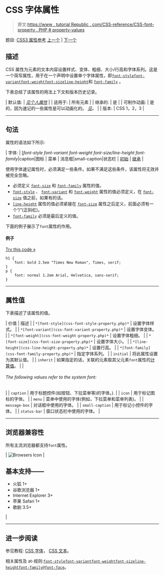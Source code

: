 # CSS 字体属性

> 原文:[https://www . tutorial Republic . com/CSS-reference/CSS-font-property . PHP # property-values](https://www.tutorialrepublic.com/css-reference/css-font-property.php#property-values)

题目: [CSS3 属性参考](css3-properties.php) [上一个](css-float-property.php) | [下一个](css-font-family-property.php)

## 描述

CSS 属性为元素的文本内容设置样式、变体、粗细、大小/行高和字体系列。这是一个简写属性，用于在一个声明中设置单个字体属性，即[`font-style`](css-font-style-property.php)[`font-variant`](css-font-variant-property.php)[`font-weight`](css-font-weight-property.php)[`font-size`](css-font-size-property.php)[`line-height`](css-line-height-property.php)和 [`font-family`](css-font-family-property.php) 。

下表总结了该属性的用法上下文和版本历史记录。

| 默认值: | *[见个人属性](#property-values)* |
| 适用于: | 所有元素 |
| 继承的: | 是 |
| 可制作动画: | 是的，因为速记的一些属性是可以动画化的。 [*见*](css-animatable-properties.php)*。* |
| 版本: | CSS 1，2，3 |

* * *

## 句法

属性的语法如下所示:

| 字体: | [*font-style font-variant font-weight font-size/line-height font-family*&#124;caption&#124;图标 &#124; 菜单 &#124; 消息框&#124;small-caption&#124;状态栏 &#124; [初始](../definitions.php#initial) &#124; [继承](../definitions.php#inherit) |

使用字体速记属性时，必须满足一些条件。如果不满足这些条件，该属性将无效并被完全忽略。

*   必须定义 [`font-size`](css-font-size-property.php) 和 [`font-family`](css-font-family-property.php) 属性的值。
*   [`font-style`](css-font-style-property.php) 、 [`font-variant`](css-font-variant-property.php) 和 [`font-weight`](css-font-weight-property.php) 属性的值必须定义，在 [`font-size`](css-font-size-property.php) 值之前，如果有的话。
*   [`line-height`](css-line-height-property.php) 属性的值必须紧接在 [`font-size`](css-font-size-property.php) 属性之后定义，前面必须有一个“/”(正斜杠)。
*   [`font-family`](css-font-family-property.php) 必须是最后定义的值。

下面的例子展示了`font`属性的作用。

#### 例子

[Try this code »](../codelab.php?topic=css&file=font-property "Try this code using online Editor")

```
h1 {
    font: bold 2.5em "Times New Roman", Times, serif;
}
p {
    font: normal 1.2em Arial, Helvetica, sans-serif;
}
```

* * *

## 属性值

下表描述了该属性的值。

| 价值 | 描述 |
| `*[font-style](css-font-style-property.php)*` | 设置字体样式。 |
| `*[font-variant](css-font-variant-property.php)*` | 设置字体变体。 |
| `*[font-weight](css-font-weight-property.php)*` | 设置字体粗细。 |
| `*[font-size](css-font-size-property.php)*` | 设置字体大小。 |
| `*[line-height](css-line-height-property.php)*` | 设置行高。 |
| `*[font-family](css-font-family-property.php)*` | 指定字体系列。 |
| `initial` | 将此属性设置为其默认值。 |
| `inherit` | 如果指定的话，关联的元素取其父元素`font`属性的[计算值](../definitions.php#computed-value)。 |
| 

###### The following values refer to the system font:

 |
| `caption` | 用于标题控件(如按钮、下拉菜单等)的字体。). |
| `icon` | 用于标记图标的字体。 |
| `menu` | 菜单中使用的字体(例如，下拉菜单和菜单列表)。 |
| `message-box` | 对话框中使用的字体。 |
| `small-caption` | 用于标记小控件的字体。 |
| `status-bar` | 窗口状态栏中使用的字体。 |

* * *

## 浏览器兼容性

所有主流浏览器都支持`font`属性。

| ![Browsers Icon](../Images/e9331123c77668c1832e541c2fca1002.png) | 

## 基本支持——

*   火狐 1+
*   谷歌浏览器 1+
*   Internet Explorer 3+
*   苹果 Safari 1+
*   歌剧 3.5+

 |

* * *

## 进一步阅读

参见教程: [CSS 字体](../css-tutorial/css-fonts.php)， [CSS 文本](../css-tutorial/css-text.php)。

相关属性及 at-规则:[`font-style`](css-font-style-property.php)[`font-variant`](css-font-variant-property.php)[`font-weight`](css-font-weight-property.php)[`font-size`](css-font-size-property.php)[`line-height`](css-line-height-property.php)[`font-family`](css-font-family-property.php)[`@font-face`](css-font-face-rule.php)。